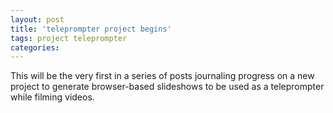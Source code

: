 ```yaml
---
layout: post
title: 'teleprompter project begins'
tags: project teleprompter 
categories: 
---
```


This will be the very first in a series of posts journaling progress on a new project to generate browser-based slideshows to be used as a teleprompter while filming videos.
